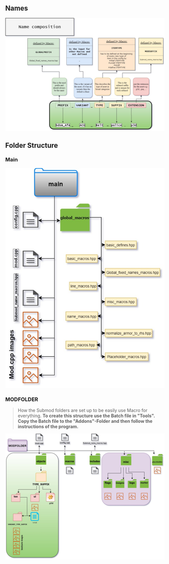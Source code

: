 
## Names

![Names explained](https://github.com/Giddius/Additions_for_Antistasi/blob/development/Info/images_github/File_Name_explained.jpeg "Names explained")


## Folder Structure

### Main

![Main submod](https://github.com/Giddius/Additions_for_Antistasi/blob/development/Info/images_github/AfA_folder_structure_main.jpg "Main submod")

### MODFOLDER

> How the Submod folders are set up to be easily use Macro for everything.
> **To create this structure use the Batch file in "Tools". Copy the Batch file to the "Addons"-Folder and then follow the instructions of the program.**

![MODFOLDER structure](https://github.com/Giddius/Additions_for_Antistasi/blob/development/Info/images_github/AfA_folder_structure_MODFOLDER.jpg "MODFOLDER structure")
